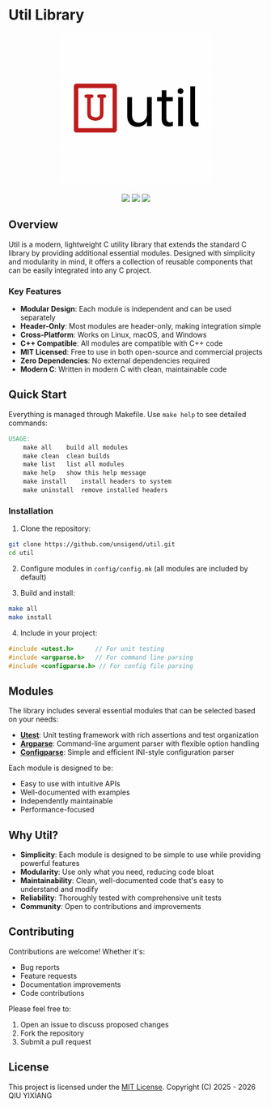 # Util Library

<p align="center">
  <img src="assets/logo.png" alt="util logo" width="300"/>
</p>

<p align="center">
  <img src="https://img.shields.io/badge/license-MIT-green" />
  <img src="https://img.shields.io/badge/version-0.1-blue" />
  <img src="https://img.shields.io/badge/language-C-red" />
</p>

## Overview

Util is a modern, lightweight C utility library that extends the standard C library by providing additional essential modules. Designed with simplicity and modularity in mind, it offers a collection of reusable components that can be easily integrated into any C project.

### Key Features

- **Modular Design**: Each module is independent and can be used separately
- **Header-Only**: Most modules are header-only, making integration simple
- **Cross-Platform**: Works on Linux, macOS, and Windows
- **C++ Compatible**: All modules are compatible with C++ code
- **MIT Licensed**: Free to use in both open-source and commercial projects
- **Zero Dependencies**: No external dependencies required
- **Modern C**: Written in modern C with clean, maintainable code

## Quick Start

Everything is managed through Makefile. Use `make help` to see detailed commands:

```Makefile
USAGE:
	make all	build all modules
	make clean	clean builds
	make list	list all modules
	make help	show this help message
	make install	install headers to system
	make uninstall	remove installed headers
```

### Installation

1. Clone the repository:
```bash
git clone https://github.com/unsigend/util.git
cd util
```

2. Configure modules in `config/config.mk` (all modules are included by default)

3. Build and install:
```bash
make all
make install
```

4. Include in your project:
```c
#include <utest.h>      // For unit testing
#include <argparse.h>   // For command line parsing
#include <configparse.h> // For config file parsing
```

## Modules

The library includes several essential modules that can be selected based on your needs:

- **[Utest](https://github.com/unsigend/util/blob/main/module/utest/utest.md)**:       Unit testing framework with rich assertions and test organization
- **[Argparse](https://github.com/unsigend/util/blob/main/module/argparse/argparse.md)**:    Command-line argument parser with flexible option handling
- **[Configparse](https://github.com/unsigend/util/blob/main/module/configparse/configparse.md)**: Simple and efficient INI-style configuration parser

Each module is designed to be:
- Easy to use with intuitive APIs
- Well-documented with examples
- Independently maintainable
- Performance-focused

## Why Util?

- **Simplicity**: Each module is designed to be simple to use while providing powerful features
- **Modularity**: Use only what you need, reducing code bloat
- **Maintainability**: Clean, well-documented code that's easy to understand and modify
- **Reliability**: Thoroughly tested with comprehensive unit tests
- **Community**: Open to contributions and improvements

## Contributing

Contributions are welcome! Whether it's:
- Bug reports
- Feature requests
- Documentation improvements
- Code contributions

Please feel free to:
1. Open an issue to discuss proposed changes
2. Fork the repository
3. Submit a pull request

## License

This project is licensed under the [MIT License](https://github.com/unsigend/util/blob/main/LICENSE). 
Copyright (C) 2025 - 2026 QIU YIXIANG
